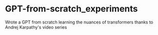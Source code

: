 # GPT-from-scratch_experiments
Wrote a GPT from scratch learning the nuances of transformers thanks to Andrej Karpathy's video series
